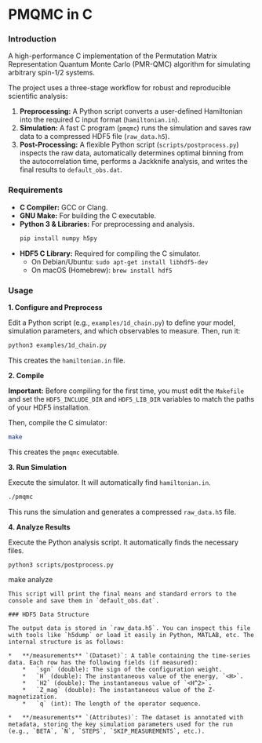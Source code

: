 # PMQMC in C

### Introduction

A high-performance C implementation of the Permutation Matrix Representation Quantum Monte Carlo (PMR-QMC) algorithm for simulating arbitrary spin-1/2 systems.

The project uses a three-stage workflow for robust and reproducible scientific analysis:
1.  **Preprocessing:** A Python script converts a user-defined Hamiltonian into the required C input format (`hamiltonian.in`).
2.  **Simulation:** A fast C program (`pmqmc`) runs the simulation and saves raw data to a compressed HDF5 file (`raw_data.h5`).
3.  **Post-Processing:** A flexible Python script (`scripts/postprocess.py`) inspects the raw data, automatically determines optimal binning from the autocorrelation time, performs a Jackknife analysis, and writes the final results to `default_obs.dat`.

### Requirements

*   **C Compiler:** GCC or Clang.
*   **GNU Make:** For building the C executable.
*   **Python 3 & Libraries:** For preprocessing and analysis.
    ```bash
    pip install numpy h5py
    ```
*   **HDF5 C Library:** Required for compiling the C simulator.
    *   On Debian/Ubuntu: `sudo apt-get install libhdf5-dev`
    *   On macOS (Homebrew): `brew install hdf5`

### Usage

**1. Configure and Preprocess**

Edit a Python script (e.g., `examples/1d_chain.py`) to define your model, simulation parameters, and which observables to measure. Then, run it:
```bash
python3 examples/1d_chain.py
```
This creates the `hamiltonian.in` file.

**2. Compile**

**Important:** Before compiling for the first time, you must edit the `Makefile` and set the `HDF5_INCLUDE_DIR` and `HDF5_LIB_DIR` variables to match the paths of your HDF5 installation.

Then, compile the C simulator:
```bash
make
```
This creates the `pmqmc` executable.

**3. Run Simulation**

Execute the simulator. It will automatically find `hamiltonian.in`.
```bash
./pmqmc
```
This runs the simulation and generates a compressed `raw_data.h5` file.

**4. Analyze Results**

Execute the Python analysis script. It automatically finds the necessary files.
```bash
python3 scripts/postprocess.py
```

make analyze
```
This script will print the final means and standard errors to the console and save them in `default_obs.dat`.

### HDF5 Data Structure

The output data is stored in `raw_data.h5`. You can inspect this file with tools like `h5dump` or load it easily in Python, MATLAB, etc. The internal structure is as follows:

*   **/measurements** `(Dataset)`: A table containing the time-series data. Each row has the following fields (if measured):
    *   `sgn` (double): The sign of the configuration weight.
    *   `H` (double): The instantaneous value of the energy, `<H>`.
    *   `H2` (double): The instantaneous value of `<H^2>`.
    *   `Z_mag` (double): The instantaneous value of the Z-magnetization.
    *   `q` (int): The length of the operator sequence.

*   **/measurements** `(Attributes)`: The dataset is annotated with metadata, storing the key simulation parameters used for the run (e.g., `BETA`, `N`, `STEPS`, `SKIP_MEASUREMENTS`, etc.).